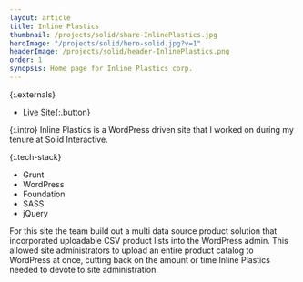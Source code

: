 ```yaml
---
layout: article
title: Inline Plastics
thumbnail: /projects/solid/share-InlinePlastics.jpg
heroImage: "/projects/solid/hero-solid.jpg?v=1"
headerImage: /projects/solid/header-InlinePlastics.png
order: 1
synopsis: Home page for Inline Plastics corp.
---
```

{:.externals}
 - [Live Site](http://spitfiresmartscan.org/){:.button}

{:.intro}
Inline Plastics is a WordPress driven site that I worked on during my tenure at Solid Interactive.

{:.tech-stack}
 - Grunt
 - WordPress
 - Foundation
 - SASS
 - jQuery

For this site the team build out a multi data source product solution that incorporated uploadable CSV product lists into the WordPress admin. This allowed site administrators to upload an entire product catalog to WordPress at once, cutting back on the amount or time Inline Plastics needed to devote to site administration.
